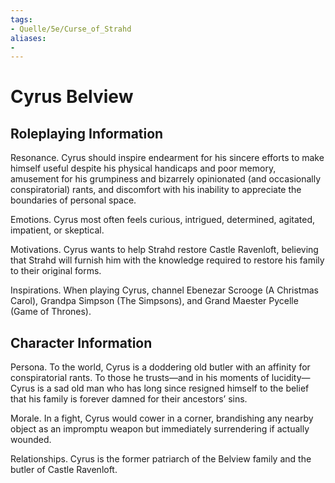 ```yaml
---
tags:
- Quelle/5e/Curse_of_Strahd
aliases:
- 
---
```

# Cyrus Belview 
## Roleplaying Information
Resonance. Cyrus should inspire endearment for his sincere efforts to make himself useful despite his physical handicaps and poor memory, amusement for his grumpiness and bizarrely opinionated (and occasionally conspiratorial) rants, and discomfort with his inability to appreciate the boundaries of personal space.

Emotions. Cyrus most often feels curious, intrigued, determined, agitated, impatient, or skeptical.

Motivations. Cyrus wants to help Strahd restore Castle Ravenloft, believing that Strahd will furnish him with the knowledge required to restore his family to their original forms.

Inspirations. When playing Cyrus, channel Ebenezar Scrooge (A Christmas Carol), Grandpa Simpson (The Simpsons), and Grand Maester Pycelle (Game of Thrones).

## Character Information
Persona. To the world, Cyrus is a doddering old butler with an affinity for conspiratorial rants. To those he trusts—and in his moments of lucidity—Cyrus is a sad old man who has long since resigned himself to the belief that his family is forever damned for their ancestors’ sins.

Morale. In a fight, Cyrus would cower in a corner, brandishing any nearby object as an impromptu weapon but immediately surrendering if actually wounded.

Relationships. Cyrus is the former patriarch of the Belview family and the butler of Castle Ravenloft.